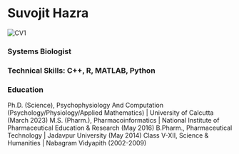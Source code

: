 # Suvojit Hazra
![CV1](https://github.com/user-attachments/assets/03c13919-3da3-44d5-a8cd-9eed8d8fe565)


### Systems Biologist

### Technical Skills: C++, R, MATLAB, Python

### Education
Ph.D. (Science), Psychophysiology And Computation (Psychology/Physiology/Applied Mathematics) | University of Calcutta (March 2023)
M.S. (Pharm.), Pharmacoinformatics | National Institute of Pharmaceutical Education & Research (May 2016)
B.Pharm., Pharmaceutical Technology | Jadavpur University (May 2014)
Class V-XII, Science & Humanities | Nabagram Vidyapith (2002-2009)
